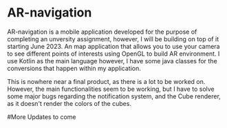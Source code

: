 # AR-navigation
AR-navigation is a mobile application developed for the purpose of completing an unversity assignment, however, I will be building on top of it starting June 2023.
An map application that allows you to use your camera to see different points of interests using OpenGL to build AR environment. I use Kotlin as the main language
however, I have some java classes for the conversions that happen within my application. 

This is nowhere near a final product, as there is a lot to be worked on. However, the main functionalities seem to be working, but I have to solve some major bugs regarding the notification system, and the Cube renderer, as it doesn't render the colors of the cubes.

#More Updates to come
